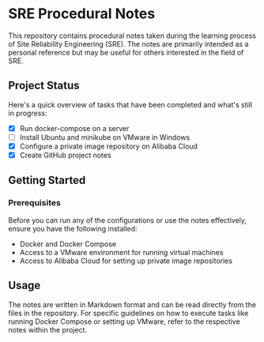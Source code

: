 
# SRE Procedural Notes

This repository contains procedural notes taken during the learning process of Site Reliability Engineering (SRE). The notes are primarily intended as a personal reference but may be useful for others interested in the field of SRE.

## Project Status

Here's a quick overview of tasks that have been completed and what's still in progress:

- [x] Run docker-compose on a server
- [ ] Install Ubuntu and minikube on VMware in Windows
- [x] Configure a private image repository on Alibaba Cloud
- [x] Create GitHub project notes

## Getting Started

### Prerequisites

Before you can run any of the configurations or use the notes effectively, ensure you have the following installed:
- Docker and Docker Compose
- Access to a VMware environment for running virtual machines
- Access to Alibaba Cloud for setting up private image repositories

## Usage

The notes are written in Markdown format and can be read directly from the files in the repository. For specific guidelines on how to execute tasks like running Docker Compose or setting up VMware, refer to the respective notes within the project.
